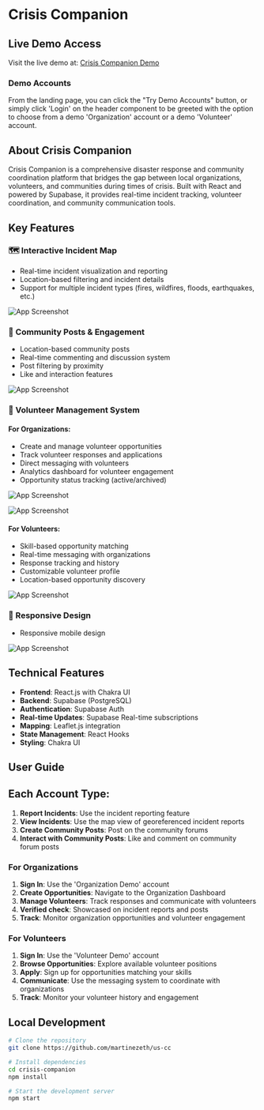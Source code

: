 # Crisis Companion


## Live Demo Access
Visit the live demo at: [Crisis Companion Demo](https://[your-github-username].github.io/crisis-companion)

### Demo Accounts
From the landing page, you can click the "Try Demo Accounts" button, or simply click 'Login' on the header component to be greeted with the
option to choose from a demo 'Organization' account or a demo 'Volunteer' account.


## About Crisis Companion
Crisis Companion is a comprehensive disaster response and community coordination platform that bridges the gap between local organizations, volunteers, and communities during times of crisis. Built with React and powered by Supabase, it provides real-time incident tracking, volunteer coordination, and community communication tools.


## Key Features

### 🗺️ Interactive Incident Map
- Real-time incident visualization and reporting
- Location-based filtering and incident details
- Support for multiple incident types (fires, wildfires, floods, earthquakes, etc.)

![App Screenshot](src/Images/README-images/incident-map-image.png)

### 👥 Community Posts & Engagement
- Location-based community posts
- Real-time commenting and discussion system
- Post filtering by proximity
- Like and interaction features

![App Screenshot](src/Images/README-images/community-posts-image.png)

### 🤝 Volunteer Management System
#### For Organizations:
- Create and manage volunteer opportunities
- Track volunteer responses and applications
- Direct messaging with volunteers
- Analytics dashboard for volunteer engagement
- Opportunity status tracking (active/archived)

![App Screenshot](src/Images/README-images/organization-dashboard-image.png)

![App Screenshot](src/Images/README-images/organization-dashboard-responses.png)

#### For Volunteers:
- Skill-based opportunity matching
- Real-time messaging with organizations
- Response tracking and history
- Customizable volunteer profile
- Location-based opportunity discovery

![App Screenshot](src/Images/README-images/volunteer-dashboard-image.png)

### 📱 Responsive Design
- Responsive mobile design

![App Screenshot](src/Images/README-images/mobile-org-dash.png)


## Technical Features
- **Frontend**: React.js with Chakra UI
- **Backend**: Supabase (PostgreSQL)
- **Authentication**: Supabase Auth
- **Real-time Updates**: Supabase Real-time subscriptions
- **Mapping**: Leaflet.js integration
- **State Management**: React Hooks
- **Styling**: Chakra UI

## User Guide

## Each Account Type:
1. **Report Incidents**: Use the incident reporting feature
2. **View Incidents**: Use the map view of georeferenced incident reports
3. **Create Community Posts**: Post on the community forums
4. **Interact with Community Posts**: Like and comment on community forum posts

### For Organizations
1. **Sign In**: Use the 'Organization Demo' account
2. **Create Opportunities**: Navigate to the Organization Dashboard
3. **Manage Volunteers**: Track responses and communicate with volunteers
4. **Verified check**: Showcased on incident reports and posts
5. **Track**: Monitor organization opportunities and volunteer engagement

### For Volunteers
1. **Sign In**: Use the 'Volunteer Demo' account
2. **Browse Opportunities**: Explore available volunteer positions
3. **Apply**: Sign up for opportunities matching your skills
4. **Communicate**: Use the messaging system to coordinate with organizations
5. **Track**: Monitor your volunteer history and engagement

## Local Development
```bash
# Clone the repository
git clone https://github.com/martinezeth/us-cc

# Install dependencies
cd crisis-companion
npm install

# Start the development server
npm start